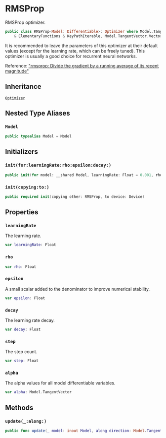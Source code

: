 # RMSProp

RMSProp optimizer.

``` swift
public class RMSProp<Model: Differentiable>: Optimizer where Model.TangentVector: VectorProtocol & PointwiseMultiplicative
    & ElementaryFunctions & KeyPathIterable, Model.TangentVector.VectorSpaceScalar == Float
```

It is recommended to leave the parameters of this optimizer at their default values (except for
the learning rate, which can be freely tuned). This optimizer is usually a good choice for
recurrent neural networks.

Reference: ["rmsprop: Divide the gradient by a running average of its recent magnitude"](http://www.cs.toronto.edu/~tijmen/csc321/slides/lecture_slides_lec6.pdf)

## Inheritance

[`Optimizer`](/Optimizer)

## Nested Type Aliases

### `Model`

``` swift
public typealias Model = Model
```

## Initializers

### `init(for:learningRate:rho:epsilon:decay:)`

``` swift
public init(for model: __shared Model, learningRate: Float = 0.001, rho: Float = 0.9, epsilon: Float = 1e-8, decay: Float = 0)
```

### `init(copying:to:)`

``` swift
public required init(copying other: RMSProp, to device: Device)
```

## Properties

### `learningRate`

The learning rate.

``` swift
var learningRate: Float
```

### `rho`

``` swift
var rho: Float
```

### `epsilon`

A small scalar added to the denominator to improve numerical stability.

``` swift
var epsilon: Float
```

### `decay`

The learning rate decay.

``` swift
var decay: Float
```

### `step`

The step count.

``` swift
var step: Float
```

### `alpha`

The alpha values for all model differentiable variables.

``` swift
var alpha: Model.TangentVector
```

## Methods

### `update(_:along:)`

``` swift
public func update(_ model: inout Model, along direction: Model.TangentVector)
```
